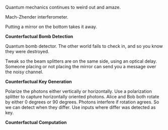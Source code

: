 Quantum mechanics continues to weird out and amaze.

Mach-Zhender interferometer.

Putting a mirror on the bottom takes it away.

**Counterfactual Bomb Detection**

Quantum bomb detector. The other world fails to check in, and so you know they were destroyed.

Tweak so the beam splitters are on the same side, using an optical delay. Someone placing or not placing the mirror can send you a message over the noisy channel.

**Counterfactual Key Generation**

Polarize the photons either vertically or horizontally.
Use a polarization splitter to capture horizontally oriented photons.
Alice and Bob both rotate by either 0 degrees or 90 degrees.
Photons interfere if rotation agrees. So we can detect when they differ.
Use inputs where differ was detected as key.

**Counterfactual Computation**


